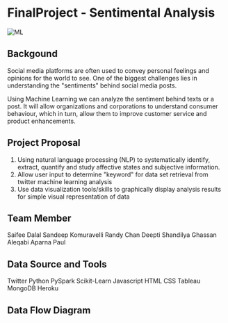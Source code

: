 # FinalProject - Sentimental Analysis
![ML](https://user-images.githubusercontent.com/37318055/48816762-0f2e9600-ed09-11e8-8472-6cb9aff2e7a8.jpg)

## Backgound
Social media platforms are often used to convey personal feelings and opinions for the world to see. One of the biggest challenges lies in understanding the "sentiments" behind social media posts.

Using Machine Learning we can analyze the sentiment behind texts or a post. It will allow organizations and corporations to understand consumer behaviour, which in turn, allow them to improve customer service and product enhancements. 

## Project Proposal
1) Using natural language processing (NLP) to systematically identify, extract, quantify and study affective states and subjective information.
2) Allow user input to determine "keyword" for data set retrieval from twitter machine learning analysis
3) Use data visualization tools/skills to graphically display analysis results for simple visual representation of data 

## Team Member
Saifee Dalal
Sandeep Komuravelli
Randy Chan
Deepti Shandilya
Ghassan Aleqabi
Aparna Paul


## Data Source and Tools
Twitter
Python
PySpark
Scikit-Learn
Javascript 
HTML
CSS
Tableau
MongoDB
Heroku


## Data Flow Diagram
